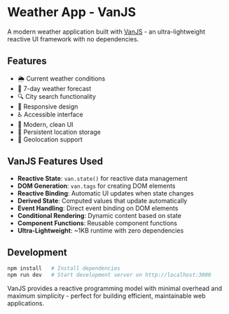 # Weather App - VanJS

A modern weather application built with [VanJS](https://vanjs.org/) - an ultra-lightweight reactive UI framework with no dependencies.

## Features

- 🌦️ Current weather conditions
- 📅 7-day weather forecast  
- 🔍 City search functionality
- 📱 Responsive design
- ♿ Accessible interface
- 🎨 Modern, clean UI
- 💾 Persistent location storage
- 📍 Geolocation support

## VanJS Features Used

- **Reactive State**: `van.state()` for reactive data management
- **DOM Generation**: `van.tags` for creating DOM elements
- **Reactive Binding**: Automatic UI updates when state changes
- **Derived State**: Computed values that update automatically
- **Event Handling**: Direct event binding on DOM elements
- **Conditional Rendering**: Dynamic content based on state
- **Component Functions**: Reusable component functions
- **Ultra-Lightweight**: ~1KB runtime with zero dependencies

## Development

```bash
npm install   # Install dependencies
npm run dev   # Start development server on http://localhost:3000
```

VanJS provides a reactive programming model with minimal overhead and maximum simplicity - perfect for building efficient, maintainable web applications.